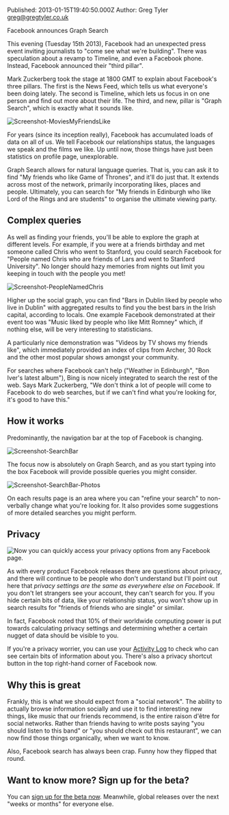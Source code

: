 Published: 2013-01-15T19:40:50.000Z
Author: Greg Tyler <greg@gregtyler.co.uk>

Facebook announces Graph Search

This evening (Tuesday 15th 2013), Facebook had an unexpected press event inviting journalists to "come see what we're building". There was speculation about a revamp to Timeline, and even a Facebook phone. Instead, Facebook announced their "third pillar".   

Mark Zuckerberg took the stage at 1800 GMT to explain about Facebook's three pillars. The first is the News Feed, which tells us what everyone's been doing lately. The second is Timeline, which lets us focus in on one person and find out more about their life. The third, and new, pillar is "Graph Search", which is exactly what it sounds like.   

![Screenshot-MoviesMyFriendsLike](/facebook-graph-search-movies.png)

For years (since its inception really), Facebook has accumulated loads of data on all of us. We tell Facebook our relationships status, the languages we speak and the films we like. Up until now, those things have just been statistics on profile page, unexplorable.   

Graph Search allows for natural language queries. That is, you can ask it to find "My friends who like Game of Thrones", and it'll do just that. It extends across most of the network, primarily incorporating likes, places and people. Ultimately, you can search for "My friends in Edinburgh who like Lord of the Rings and are students" to organise the ultimate viewing party.   

## Complex queries
As well as finding your friends, you'll be able to explore the graph at different levels. For example, if you were at a friends birthday and met someone called Chris who went to Stanford, you could search Facebook for "People named Chris who are friends of Lars and went to Stanford University". No longer should hazy memories from nights out limit you keeping in touch with the people you met!   

![Screenshot-PeopleNamedChris](/facebook-graph-search-chris.png)

Higher up the social graph, you can find "Bars in Dublin liked by people who live in Dublin" with aggregated results to find you the best bars in the Irish capital, according to locals. One example Facebook demonstrated at their event too was "Music liked by people who like Mitt Romney" which, if nothing else, will be very interesting to statisticians.   

A particularly nice demonstration was "Videos by TV shows my friends like", which immediately provided an index of clips from Archer, 30 Rock and the other most popular shows amongst your community.   

For searches where Facebook can't help ("Weather in Edinburgh", "Bon Iver's latest album"), Bing is now nicely integrated to search the rest of the web. Says Mark Zuckerberg, "We don't think a lot of people will come to Facebook to do web searches, but if we can't find what you're looking for, it's good to have this."   

## How it works
Predominantly, the navigation bar at the top of Facebook is changing.   

![Screenshot-SearchBar](/facebook-graph-search-bar.png)

The focus now is absolutely on Graph Search, and as you start typing into the box Facebook will provide possible queries you might consider.   

![Screenshot-SearchBar-Photos](/facebook-graph-search-bar-photos.png)

On each results page is an area where you can "refine your search" to non-verbally change what you're looking for. It also provides some suggestions of more detailed searches you might perform.   

## Privacy
![Now you can quickly access your privacy options from any Facebook page.](/facebook-graph-search-privacy.png ":right Now you can quickly access your privacy options from any Facebook page.")

As with every product Facebook releases there are questions about privacy, and there will continue to be people who don't understand but I'll point out here that _privacy settings are the same as everywhere else on Facebook_. If you don't let strangers see your account, they can't search for you. If you hide certain bits of data, like your relationship status, you won't show up in search results for "friends of friends who are single" or similar.   

In fact, Facebook noted that 10% of their worldwide computing power is put towards calculating privacy settings and determining whether a certain nugget of data should be visible to you.   

If you're a privacy worrier, you can use your [Activity Log][6] to check who can see certain bits of information about you. There's also a privacy shortcut button in the top right-hand corner of Facebook now.   

## Why this is great
Frankly, this is what we should expect from a "social network". The ability to actually browse information socially and use it to find interesting new things, like music that our friends recommend, is the entire raison d'être for social networks. Rather than friends having to write posts saying "you should listen to this band" or "you should check out this restaurant", we can now find those things organically, when we want to know.   

Also, Facebook search has always been crap. Funny how they flipped that round.   

## Want to know more? Sign up for the beta?
You can [sign up for the beta now][7]. Meanwhile, global releases over the next "weeks or months" for everyone else.   

[1]: https://gregtyler.co.uk/files/2013/01/Screenshot-MoviesMyFriendsLike-1024x753.png
[2]: https://gregtyler.co.uk/files/2013/01/Screenshot-PeopleNamedChris-1024x634.png
[3]: https://gregtyler.co.uk/files/2013/01/Screenshot-SearchBar-1024x301.png
[4]: https://gregtyler.co.uk/files/2013/01/Screenshot-SearchBar-Photos-1024x268.png
[5]: https://gregtyler.co.uk/files/2013/01/privacy.png
[6]: https://www.facebook.com/me/allactivity
[7]: https://www.facebook.com/about/graphsearch
